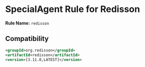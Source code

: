 # SpecialAgent Rule for Redisson

**Rule Name:** `redisson`

## Compatibility

```xml
<groupId>org.redisson</groupId>
<artifactId>redisson</artifactId>
<version>[3.11.0,LATEST]</version>
```